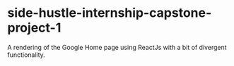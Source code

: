 # side-hustle-internship-capstone-project-1
 A rendering of the Google Home page using ReactJs with a bit of divergent functionality.
